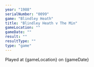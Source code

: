 ```yaml
---
year: "1988"
serialNumber: "0099" 
game: "Blindley Heath"
title: "Blindley Heath v The Min"
gameLocation: ""
gameDate: ""
result: ""
resultType: ""
type: "game"
---
```


Played at {gameLocation} on {gameDate} 